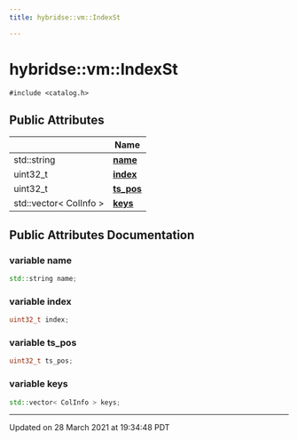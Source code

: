 ```yaml
---
title: hybridse::vm::IndexSt

---
```


# hybridse::vm::IndexSt




`#include <catalog.h>`

## Public Attributes

|                | Name           |
| -------------- | -------------- |
| std::string | **[name](/hybridse/usage/api/markdownClasses/structhybridse_1_1vm_1_1_index_st.md#variable-name)**  |
| uint32_t | **[index](/hybridse/usage/api/markdownClasses/structhybridse_1_1vm_1_1_index_st.md#variable-index)**  |
| uint32_t | **[ts_pos](/hybridse/usage/api/markdownClasses/structhybridse_1_1vm_1_1_index_st.md#variable-ts_pos)**  |
| std::vector< ColInfo > | **[keys](/hybridse/usage/api/markdownClasses/structhybridse_1_1vm_1_1_index_st.md#variable-keys)**  |

## Public Attributes Documentation

### variable name

```cpp
std::string name;
```


### variable index

```cpp
uint32_t index;
```


### variable ts_pos

```cpp
uint32_t ts_pos;
```


### variable keys

```cpp
std::vector< ColInfo > keys;
```


-------------------------------

Updated on 28 March 2021 at 19:34:48 PDT